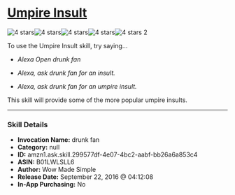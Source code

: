 # [Umpire Insult](http://alexa.amazon.com/#skills/amzn1.ask.skill.299577df-4e07-4bc2-aabf-bb26a6a853c4)
![4 stars](../../images/ic_star_black_18dp_1x.png)![4 stars](../../images/ic_star_black_18dp_1x.png)![4 stars](../../images/ic_star_black_18dp_1x.png)![4 stars](../../images/ic_star_black_18dp_1x.png)![4 stars](../../images/ic_star_border_black_18dp_1x.png) 2

To use the Umpire Insult skill, try saying...

* *Alexa Open drunk fan*

* *Alexa, ask drunk fan for an insult.*

* *Alexa, ask drunk fan for an umpire insult.*

This skill will provide some of the more popular umpire insults.

***

### Skill Details

* **Invocation Name:** drunk fan
* **Category:** null
* **ID:** amzn1.ask.skill.299577df-4e07-4bc2-aabf-bb26a6a853c4
* **ASIN:** B01LWLSLL6
* **Author:** Wow Made Simple
* **Release Date:** September 22, 2016 @ 04:12:08
* **In-App Purchasing:** No
